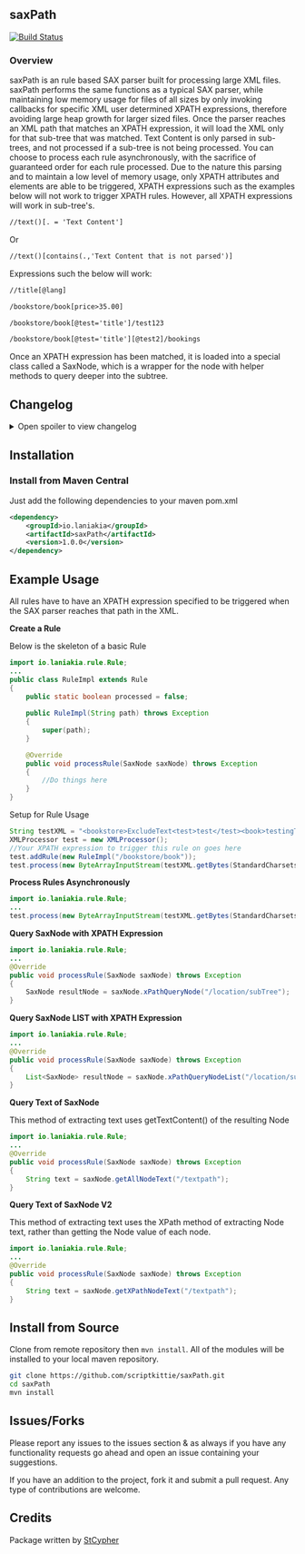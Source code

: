 ## saxPath

[![Build Status](https://travis-ci.org/scriptkittie/saxPath.svg?branch=master)](https://travis-ci.org/scriptkittie/saxPath)

### Overview

saxPath is an rule based SAX parser built for processing large XML files. saxPath performs the same functions as a typical SAX parser, while maintaining low memory usage for files of all sizes by only invoking callbacks for specific XML user determined XPATH expressions, therefore avoiding large heap growth for larger sized files. Once the parser reaches an XML path that matches an XPATH expression, it will load the XML only for that sub-tree that was matched. Text Content is only parsed in sub-trees, and not processed if a sub-tree is not being processed. You can choose to process each rule asynchronously, with the sacrifice of guaranteed order for each rule processed. Due to the nature this parsing and to maintain a low level of memory usage, only XPATH attributes and elements are able to be triggered, XPATH expressions such as the examples below will not work to trigger XPATH rules. However, all XPATH expressions will work in sub-tree's.

```xml
//text()[. = 'Text Content']
```
Or

```xml
//text()[contains(.,'Text Content that is not parsed')]
```

Expressions such the below will work:

```xml
//title[@lang]
```
```xml
/bookstore/book[price>35.00]
```

```xml
/bookstore/book[@test='title']/test123
```

```xml
/bookstore/book[@test='title'][@test2]/bookings
```

Once an XPATH expression has been matched, it is loaded into a special class called a SaxNode, which is a wrapper for the node with helper methods to query deeper into the subtree.

## Changelog

<details> 
  <summary>Open spoiler to view changelog </summary>
  
### 1.0.0
- Initial release.
</details>


## Installation
### Install from Maven Central

Just add the following dependencies to your maven pom.xml

```xml
<dependency>
    <groupId>io.laniakia</groupId>
    <artifactId>saxPath</artifactId>
    <version>1.0.0</version>
</dependency>
```
## Example Usage

All rules have to have an XPATH expression specified to be triggered when the SAX parser reaches that path in the XML.

**Create a Rule**

Below is the skeleton of a basic Rule 

```java
import io.laniakia.rule.Rule;
...
public class RuleImpl extends Rule
{
	public static boolean processed = false;
	
	public RuleImpl(String path) throws Exception 
	{
		super(path);
	}

	@Override
	public void processRule(SaxNode saxNode) throws Exception 
	{
		//Do things here
	}
}
```

Setup for Rule Usage

```java
String testXML = "<bookstore>ExcludeText<test>test</test><book>testingText<testing123></testing123></book></bookstore>";
XMLProcessor test = new XMLProcessor();
//Your XPATH expression to trigger this rule on goes here
test.addRule(new RuleImpl("/bookstore/book"));
test.process(new ByteArrayInputStream(testXML.getBytes(StandardCharsets.UTF_8)));
```

**Process Rules Asynchronously**

```java
import io.laniakia.rule.Rule;
...
test.process(new ByteArrayInputStream(testXML.getBytes(StandardCharsets.UTF_8)), true);
```

**Query SaxNode with XPATH Expression**

```java
import io.laniakia.rule.Rule;
...
@Override
public void processRule(SaxNode saxNode) throws Exception 
{
	SaxNode resultNode = saxNode.xPathQueryNode("/location/subTree");
}
```

**Query SaxNode LIST with XPATH Expression**

```java
import io.laniakia.rule.Rule;
...
@Override
public void processRule(SaxNode saxNode) throws Exception 
{
	List<SaxNode> resultNode = saxNode.xPathQueryNodeList("/location/subTree");
}
```

**Query Text of SaxNode**

This method of extracting text uses getTextContent() of the resulting Node

```java
import io.laniakia.rule.Rule;
...
@Override
public void processRule(SaxNode saxNode) throws Exception 
{
	String text = saxNode.getAllNodeText("/textpath");
}
```

**Query Text of SaxNode V2**

This method of extracting text uses the XPath method of extracting Node text, rather than getting the Node value of each node.

```java
import io.laniakia.rule.Rule;
...
@Override
public void processRule(SaxNode saxNode) throws Exception 
{
	String text = saxNode.getXPathNodeText("/textpath");
}
```


## Install from Source

Clone from remote repository then `mvn install`. All of the modules will be installed to your local maven repository.

~~~bash
git clone https://github.com/scriptkittie/saxPath.git
cd saxPath
mvn install
~~~

## Issues/Forks
Please report any issues to the issues section & as always if you have any functionality requests go ahead and open an issue containing your suggestions.

If you have an addition to the project, fork it and submit a pull request. Any type of contributions are welcome.

## Credits
Package written by [StCypher](https://twitter.com/yo_scriptkittie/with_replies)
